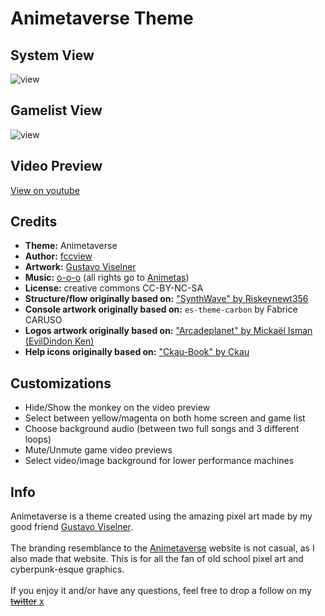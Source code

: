 # Animetaverse Theme

## System View
![view](https://i.imgur.com/LoP4rXj.png)

## Gamelist View
![view](https://i.imgur.com/eLBOYaO.png)

## Video Preview
[View on youtube](https://i.imgur.com/LoP4rXj.png)

## Credits

- **Theme:** Animetaverse
- **Author:** [fccview](https://x.com/fccview)
- **Artwork:** [Gustavo Viselner](https://x.com/PixelGustavo)
- **Music:** [o-o-o](https://x.com/the_real_ooo_io) (all rights go to [Animetas](https://x.com/Animetas1))
- **License:** creative commons CC-BY-NC-SA
- **Structure/flow originally based on:** ["SynthWave" by Riskeynewt356](https://github.com/Riskeynewt356/SynthWave/)
- **Console artwork originally based on:** `es-theme-carbon` by Fabrice CARUSO
- **Logos artwork originally based on:** ["Arcadeplanet" by Mickaël Isman (EvilDindon Ken)](https://github.com/EvilDindon/ES-THEME-ARCADEPLANET)
- **Help icons originally based on:** ["Ckau-Book" by Ckau](https://github.com/CkauNui/ckau-book)

## Customizations

- Hide/Show the monkey on the video preview
- Select between yellow/magenta on both home screen and game list
- Choose background audio (between two full songs and 3 different loops)
- Mute/Unmute game video previews
- Select video/image background for lower performance machines

## Info

Animetaverse is a theme created using the amazing pixel art made by my good friend [Gustavo Viselner](https://x.com/PixelGustavo). <br><br>
The branding resemblance to the [Animetaverse](https://www.animetaverse.club) website is not casual, as I also made that website. This is for all the fan of old school pixel art and cyberpunk-esque graphics. <br><br>
If you enjoy it and/or have any questions, feel free to drop a follow on my [<s>twitter</s> x](https://x.com/fccview)
